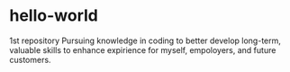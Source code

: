 # hello-world
1st repository
Pursuing knowledge in coding to better develop long-term, valuable skills to enhance expirience for myself, empoloyers, and future customers.
